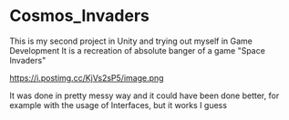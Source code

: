 # Cosmos_Invaders
This is my second project in Unity and trying out myself in Game Development
It is a recreation of absolute banger of a game "Space Invaders"

https://i.postimg.cc/KjVs2sP5/image.png

It was done in pretty messy way and it could have been done better, for example with the usage of Interfaces, but it works I guess